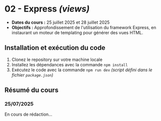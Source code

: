 # 02 - Express _(views)_

- **Dates du cours :** 25 juillet 2025 et 28 juillet 2025
- **Objectifs :** Approfondissement de l'utilisation du framework Express, en instaurant un moteur de templating pour générer des vues HTML.

## Installation et exécution du code

1. Clonez le repository sur votre machine locale
2. Installez les dépendances avec la commande `npm install`
3. Exécutez le code avec la commande `npm run dev` _(script défini dans le fichier `package.json`)_

## Résumé du cours

### 25/07/2025

En cours de rédaction...
